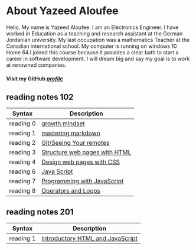 # About Yazeed Aloufee  
Hello. My name is Yazeed Aloufee. I am an Electronics Engineer. I have worked in Education as a teaching and research assistant at the German Jordanian university. My last occupation was a mathematics Teacher at the Canadian international school. My computer is running on windows 10 Home 64.I joined this course because it provides a clear bath to start a career in software development. I will dream big and say my goal is to work at renowned companies.

#### Visit my GitHub [***profile***](https://github.com/yazeedaloufee)

## reading notes 102

| Syntax      | Description |
| ----------- | ----------- |
| reading 0     | [growth mindset](https://yazeedaloufee.github.io/reading-notes/reading01 )      |
| reading 1   | [mastering markdown](https://yazeedaloufee.github.io/reading-notes/reading) 
| reading 2   | [Git/Seeing Your remotes](https://yazeedaloufee.github.io/reading-notes/reading02)| 
| reading 3     | [Structure web pages with HTML](https://yazeedaloufee.github.io/reading-notes/reading03) |
| reading 4     | [Design web pages with CSS](https://yazeedaloufee.github.io/reading-notes/reading04 )|
| reading 6    | [Java Script](https://yazeedaloufee.github.io/reading-notes/reading05 )|
| reading 7    | [Programming with JavaScript](https://yazeedaloufee.github.io/reading-notes/reading06 )|
| reading 8    | [Operators and Loops](https://yazeedaloufee.github.io/reading-notes/reading06 )|

## reading notes 201
| Syntax      | Description |
| ----------- | ----------- |
| reading 1   | [Introductory HTML and JavaScript](https://yazeedaloufee.github.io/reading-notes/reading201-01 )      |


